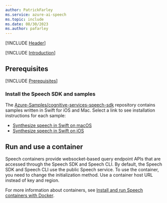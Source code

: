 ```yaml
---
author: PatrickFarley
ms.service: azure-ai-speech
ms.topic: include
ms.date: 08/30/2023
ms.author: pafarley
---
```


[!INCLUDE [Header](../../common/swift.md)]

[!INCLUDE [Introduction](intro.md)]

## Prerequisites

[!INCLUDE [Prerequisites](../../common/azure-prerequisites.md)]

### Install the Speech SDK and samples

The [Azure-Samples/cognitive-services-speech-sdk](https://github.com/Azure-Samples/cognitive-services-speech-sdk) repository contains samples written in Swift for iOS and Mac. Select a link to see installation instructions for each sample:

- [Synthesize speech in Swift on macOS](https://github.com/Azure-Samples/cognitive-services-speech-sdk/tree/master/quickstart/swift/macos/text-to-speech)
- [Synthesize speech in Swift on iOS](https://github.com/Azure-Samples/cognitive-services-speech-sdk/tree/master/quickstart/swift/ios/text-to-speech)

## Run and use a container

Speech containers provide websocket-based query endpoint APIs that are accessed through the Speech SDK and Speech CLI. By default, the Speech SDK and Speech CLI use the public Speech service. To use the container, you need to change the initialization method. Use a container host URL instead of key and region.

For more information about containers, see [Install and run Speech containers with Docker](../../../speech-container-howto.md).
